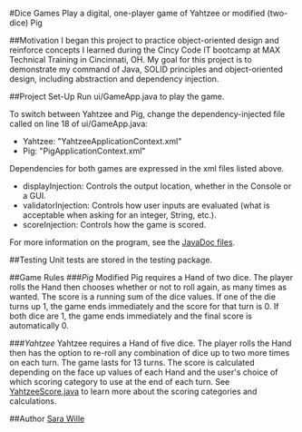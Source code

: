 #Dice Games
    Play a digital, one-player game of Yahtzee or modified (two-dice) Pig

##Motivation
I began this project to practice object-oriented design and reinforce concepts I learned during the Cincy Code IT bootcamp at MAX Technical Training in Cincinnati, OH.  My goal for this project is to demonstrate my command of Java, SOLID principles and object-oriented design, including abstraction and dependency injection.

##Project Set-Up
Run ui/GameApp.java to play the game.  

To switch between Yahtzee and Pig, change the dependency-injected file called on line 18 of ui/GameApp.java:
* Yahtzee: "YahtzeeApplicationContext.xml"</li>
* Pig: "PigApplicationContext.xml"</li>


Dependencies for both games are expressed in the xml files listed above.  
* displayInjection: Controls the output location, whether in the Console or a GUI.</li>
* validatorInjection: Controls how user inputs are evaluated (what is acceptable when asking for an integer, String, etc.).</li>
* scoreInjection: Controls how the game is scored.</li> 

For more information on the program, see the <a href="https://github.com/sarawille/Yahtzee/tree/master/doc">JavaDoc files</a>.

##Testing
Unit tests are stored in the testing package.

##Game Rules
###_Pig_
Modified Pig requires a Hand of two dice.  The player rolls the Hand then chooses whether or not to roll again, as many times as wanted. The score is a running sum of the dice values. If one of the die turns up 1, the game ends immediately and the score for that turn is 0.  If both dice are 1, the game ends immediately and the final score is automatically 0.

###_Yahtzee_
Yahtzee requires a Hand of five dice.  The player rolls the Hand then has the option to re-roll any combination of dice up to two more times on each turn. The game lasts for 13 turns. The score is calculated depending on the face up values of each Hand and the user's choice of which scoring category to use at the end of each turn.  See <a href="https://github.com/sarawille/Yahtzee/blob/master/scoring/YahtzeeScore.java">YahtzeeScore.java</a> to learn more about the scoring categories and calculations.

##Author
<a href="http://www.linkedin.com/in/sarawille">Sara Wille</a>
